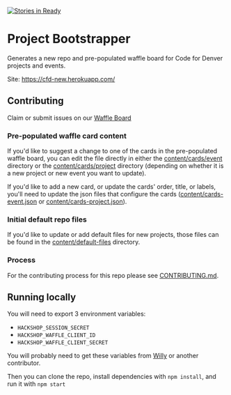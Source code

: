 [![Stories in Ready](https://badge.waffle.io/codefordenver/project-bootstrapper.png?label=ready&title=Ready)](https://waffle.io/codefordenver/project-bootstrapper)
# Project Bootstrapper

Generates a new repo and pre-populated waffle board for Code for Denver projects and events.

Site: https://cfd-new.herokuapp.com/


## Contributing

Claim or submit issues on our [Waffle Board](https://waffle.io/codefordenver/project-bootstrapper)

### Pre-populated waffle card content
If you'd like to suggest a change to one of the cards in the pre-populated waffle board, you can edit the file directly in either the [content/cards/event](content/cards/event) directory or the [content/cards/project](content/cards/project) directory (depending on whether it is a new project or new event you want to update).

If you'd like to add a new card, or update the cards' order, title, or labels, you'll need to update the json files that configure the cards ([content/cards-event.json](content/cards-event.json) or [content/cards-project.json](content/cards-project.json)).

### Initial default repo files
If you'd like to update or add default files for new projects, those files can be found in the [content/default-files](content/default-files) directory.

### Process
For the contributing process for this repo please see [CONTRIBUTING.md](CONTRIBUTING.md).

## Running locally

You will need to export 3 environment variables:
- `HACKSHOP_SESSION_SECRET`
- `HACKSHOP_WAFFLE_CLIENT_ID`
- `HACKSHOP_WAFFLE_CLIENT_SECRET`

You will probably need to get these variables from [Willy](https://github.com/wdoug) or another contributor.

Then you can clone the repo, install dependencies with `npm install`, and run it with `npm start`
